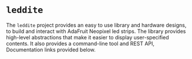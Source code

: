 # `leddite`
The `leddite` project provides an easy to use library and hardware designs, to build and interact with AdaFruit Neopixel led strips. The library provides high-level abstractions that make it easier to display user-specified contents. It also provides a command-line tool and REST API, Documentation links provided below.
